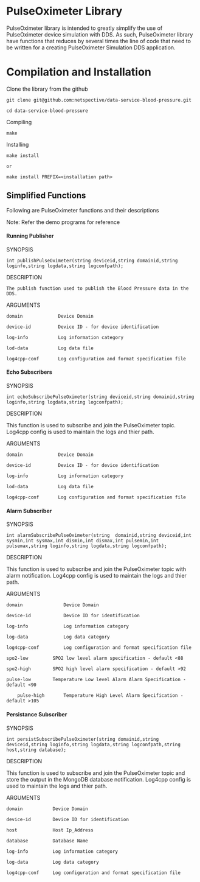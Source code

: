 # PulseOximeter Library

PulseOximeter library is intended to greatly simplify the use of PulseOximeter device simulation with DDS. As such, PulseOximeter library have functions that reduces by several times the line of code that need to be written for a creating PulseOximeter Simulation DDS application. 

# Compilation and Installation
Clone the library from the github

	git clone git@github.com:netspective/data-service-blood-pressure.git
	
	cd data-service-blood-pressure

Compiling
	
	make

Installing
	
	make install 

	or 

	make install PREFIX=<installation path>



## Simplified Functions
Following are PulseOximeter functions and their descriptions

Note: Refer the demo programs for reference

#### Running Publisher 

SYNOPSIS

	int publishPulseOximeter(string deviceid,string domainid,string loginfo,string logdata,string logconfpath);

DESCRIPTION

	The publish function used to publish the Blood Pressure data in the DDS. 

ARGUMENTS

	domain             Device Domain 

	device-id          Device ID - for device identification

	log-info           Log information category

	lod-data           Log data file 

	log4cpp-conf       Log configuration and format specification file


#### Echo Subscribers

SYNOPSIS

	int echoSubscribePulseOximeter(string deviceid,string domainid,string loginfo,string logdata,string logconfpath);

DESCRIPTION

This function is used to subscribe and join the PulseOximeter topic. Log4cpp config is used to maintain the logs and thier path.
 
ARGUMENTS

	domain             Device Domain 

	device-id          Device ID - for device identification

	log-info           Log information category

	lod-data           Log data file 

	log4cpp-conf       Log configuration and format specification file


#### Alarm Subscriber

SYNOPSIS

	int alarmSubscribePulseOximeter(string  domainid,string deviceid,int sysmin,int sysmax,int dismin,int dismax,int pulsemin,int pulsemax,string loginfo,string logdata,string logconfpath);


DESCRIPTION

This function is used to subscribe and join the PulseOximeter topic with alarm notification. Log4cpp config is used to maintain the logs and thier path.

 
ARGUMENTS


	domain               Device Domain

	device-id            Device ID for identification

	log-info             Log information category

	log-data             Log data category 

	log4cpp-conf         Log configuration and format specification file

	spo2-low	     SPO2 low level alarm specification - default <88

	spo2-high	     SPO2 high level alarm specification - default >92
	
	pulse-low 	     Temperature Low level Alarm Alarm Specification - default <90

    	pulse-high 	     Temperature High Level Alarm Specification - default >105

#### Persistance Subscriber

SYNOPSIS

	int persistSubscribePulseOximeter(string domainid,string deviceid,string loginfo,string logdata,string logconfpath,string host,string database);

DESCRIPTION

This function is used to subscribe and join the PulseOximeter topic and store the output in the MongoDB database notification. Log4cpp config is used to maintain the logs and thier path.
 
ARGUMENTS

	domain           Device Domain

	device-id        Device ID for identification

	host             Host Ip_Address

	database         Database Name

	log-info         Log information category

	log-data         Log data category

	log4cpp-conf     Log configuration and format specification file
